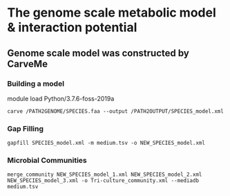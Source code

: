 # The genome scale metabolic model & interaction potential
## Genome scale model was constructed by CarveMe
### Building a model  
module load Python/3.7.6-foss-2019a  
```
carve /PATH2GENOME/SPECIES.faa --output /PATH2OUTPUT/SPECIES_model.xml
```
### Gap Filling  
```
gapfill SPECIES_model.xml -m medium.tsv -o NEW_SPECIES_model.xml
```
### Microbial Communities  
```
merge_community NEW_SPECIES_model_1.xml NEW_SPECIES_model_2.xml NEW_SPECIES_model_3.xml -o Tri-culture_community.xml --mediadb medium.tsv
```
